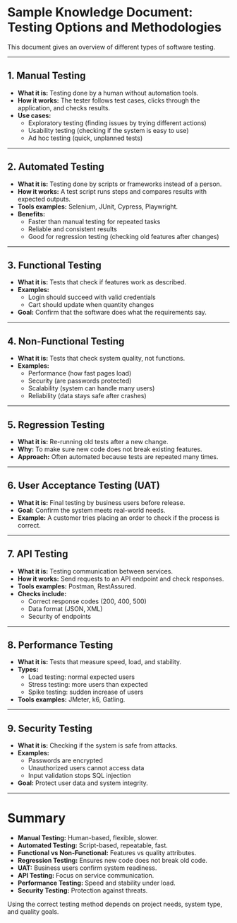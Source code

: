 # Sample Knowledge Document: Testing Options and Methodologies

This document gives an overview of different types of software testing.  


---

## 1. Manual Testing
- **What it is:** Testing done by a human without automation tools.
- **How it works:** The tester follows test cases, clicks through the application, and checks results.
- **Use cases:**
  - Exploratory testing (finding issues by trying different actions)
  - Usability testing (checking if the system is easy to use)
  - Ad hoc testing (quick, unplanned tests)

---

## 2. Automated Testing
- **What it is:** Testing done by scripts or frameworks instead of a person.
- **How it works:** A test script runs steps and compares results with expected outputs.
- **Tools examples:** Selenium, JUnit, Cypress, Playwright.
- **Benefits:**
  - Faster than manual testing for repeated tasks
  - Reliable and consistent results
  - Good for regression testing (checking old features after changes)

---

## 3. Functional Testing
- **What it is:** Tests that check if features work as described.
- **Examples:**
  - Login should succeed with valid credentials
  - Cart should update when quantity changes
- **Goal:** Confirm that the software does what the requirements say.

---

## 4. Non-Functional Testing
- **What it is:** Tests that check system quality, not functions.
- **Examples:**
  - Performance (how fast pages load)
  - Security (are passwords protected)
  - Scalability (system can handle many users)
  - Reliability (data stays safe after crashes)

---

## 5. Regression Testing
- **What it is:** Re-running old tests after a new change.
- **Why:** To make sure new code does not break existing features.
- **Approach:** Often automated because tests are repeated many times.

---

## 6. User Acceptance Testing (UAT)
- **What it is:** Final testing by business users before release.
- **Goal:** Confirm the system meets real-world needs.
- **Example:** A customer tries placing an order to check if the process is correct.

---

## 7. API Testing
- **What it is:** Testing communication between services.
- **How it works:** Send requests to an API endpoint and check responses.
- **Tools examples:** Postman, RestAssured.
- **Checks include:**
  - Correct response codes (200, 400, 500)
  - Data format (JSON, XML)
  - Security of endpoints

---

## 8. Performance Testing
- **What it is:** Tests that measure speed, load, and stability.
- **Types:**
  - Load testing: normal expected users
  - Stress testing: more users than expected
  - Spike testing: sudden increase of users
- **Tools examples:** JMeter, k6, Gatling.

---

## 9. Security Testing
- **What it is:** Checking if the system is safe from attacks.
- **Examples:**
  - Passwords are encrypted
  - Unauthorized users cannot access data
  - Input validation stops SQL injection
- **Goal:** Protect user data and system integrity.

---

# Summary

- **Manual Testing:** Human-based, flexible, slower.  
- **Automated Testing:** Script-based, repeatable, fast.  
- **Functional vs Non-Functional:** Features vs quality attributes.  
- **Regression Testing:** Ensures new code does not break old code.  
- **UAT:** Business users confirm system readiness.  
- **API Testing:** Focus on service communication.  
- **Performance Testing:** Speed and stability under load.  
- **Security Testing:** Protection against threats.  

Using the correct testing method depends on project needs, system type, and quality goals.
